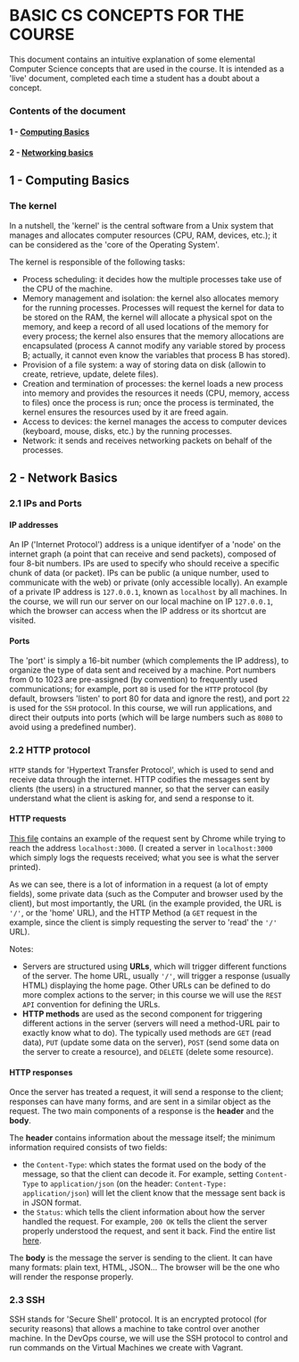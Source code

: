 # BASIC CS CONCEPTS FOR THE COURSE

This document contains an intuitive explanation of some elemental Computer Science concepts that are used in the course. It is intended as a 'live' document, completed each time a student has a doubt about a concept.

### Contents of the document
#### 1 - [Computing Basics](#1---computing-basics)
#### 2 - [Networking basics](#2--network-basics)

## 1 - Computing Basics
### The kernel
In a nutshell, the 'kernel' is the central software from a Unix system that manages and allocates computer resources (CPU, RAM, devices, etc.); it can be considered as the 'core of the Operating System'.

The kernel is responsible of the following tasks:
- Process scheduling: it decides how the multiple processes take use of the CPU of the machine.
- Memory management and isolation: the kernel also allocates memory for the running processes. Processes will request the kernel for data to be stored on the RAM, the kernel will allocate a physical spot on the memory, and keep a record of all used locations of the memory for every process; the kernel also ensures that the memory allocations are encapsulated (process A cannot modify any variable stored by process B; actually, it cannot even know the variables that process B has stored).
- Provision of a file system: a way of storing data on disk (allowin to create, retrieve, update, delete files).
- Creation and termination of processes: the kernel loads a new process into memory and provides the resources it needs (CPU, memory, access to files) once the process is run; once the process is terminated, the kernel ensures the resources used by it are freed again.
- Access to devices: the kernel manages the access to computer devices (keyboard, mouse, disks, etc.) by the running processes.
- Network: it sends and receives networking packets on behalf of the processes.


## 2 - Network Basics
### 2.1 IPs and Ports
#### IP addresses
An IP ('Internet Protocol') address is a unique identifyer of a 'node' on the internet graph (a point that can receive and send packets), composed of four 8-bit numbers. IPs are used to specify who should receive a specific chunk of data (or packet).
IPs can be public (a unique number, used to communicate with the web) or private (only accessible locally). An example of a private IP address is `127.0.0.1`, known as `localhost` by all machines. In the course, we will run our server on our local machine on IP `127.0.0.1`, which the browser can access when the IP address or its shortcut are visited.

#### Ports
The 'port' is simply a 16-bit number (which complements the IP address), to organize the type of data sent and received by a machine. Port numbers from 0 to 1023 are pre-assigned (by convention) to frequently used communications; for example, port `80` is used for the `HTTP` protocol (by default, browsers 'listen' to port 80 for data and ignore the rest), and port `22` is used for the `SSH` protocol. In this course, we will run applications, and direct their outputs into ports (which will be large numbers such as `8080` to avoid using a predefined number).

### 2.2 HTTP protocol
`HTTP` stands for 'Hypertext Transfer Protocol', which is used to send and receive data through the internet. HTTP codifies the messages sent by clients (the users) in a structured manner, so that the server can easily understand what the client is asking for, and send a response to it.

#### HTTP requests
[This file](https://github.com/lombardero/nyu-devops-concepts/tree/master/0-basic-concepts/request.json) contains an example of the request sent by Chrome while trying to reach the address `localhost:3000`. (I created a server in `localhost:3000` which simply logs the requests received; what you see is what the server printed).

As we can see, there is a lot of information in a request (a lot of empty fields), some private data (such as the Computer and browser used by the client), but most importantly, the URL (in the example provided, the URL is `'/'`, or the 'home' URL), and the HTTP Method (a `GET` request in the example, since the client is simply requesting the server to 'read' the `'/'` URL). 

Notes:
- Servers are structured using **URLs**, which will trigger different functions of the server. The home URL, usually `'/'`, will trigger a response (usually HTML) displaying the home page. Other URLs can be defined to do more complex actions to the server; in this course we will use the `REST API` convention for defining the URLs.
- **HTTP methods** are used as the second component for triggering different actions in the server (servers will need a method-URL pair to exactly know what to do). The typically used methods are `GET` (read data), `PUT` (update some data on the server), `POST` (send some data on the server to create a resource), and `DELETE` (delete some resource).

#### HTTP responses
Once the server has treated a request, it will send a response to the client; responses can have many forms, and are sent in a similar object as the request. The two main components of a  response is the **header** and the **body**.

The **header** contains information about the message itself; the minimum information required consists of two fields: 
- the `Content-Type`: which states the format used on the body of the message, so that the client can decode it. For example, setting `Content-Type` to `application/json` (on the header: `Content-Type: application/json`) will let the client know that the message sent back is in JSON format.
- the `Status`: which tells the client information about how the server handled the request. For example, `200 OK` tells the client the server properly understood the request, and sent it back. Find the entire list [here](https://developer.mozilla.org/en-US/docs/Web/HTTP/Status).

The **body** is the message the server is sending to the client. It can have many formats: plain text, HTML, JSON... The browser will be the one who will render the response properly.

### 2.3 SSH
SSH stands for 'Secure Shell' protocol. It is an encrypted protocol (for security reasons) that allows a machine to take control over another machine. In the DevOps course, we will use the SSH protocol to control and run commands on the Virtual Machines we create with Vagrant.